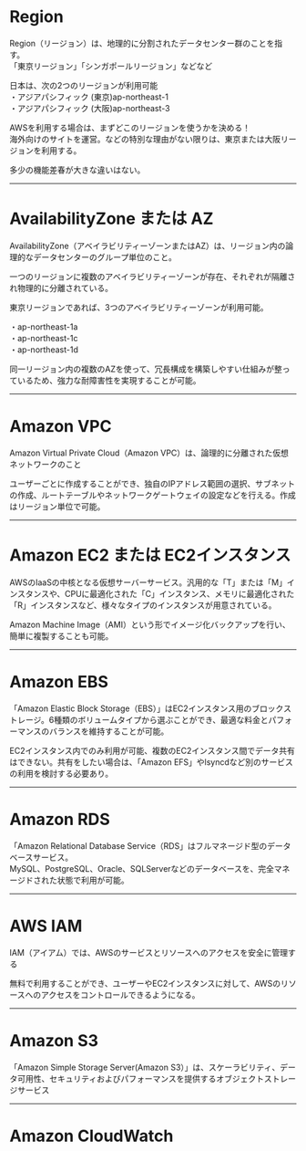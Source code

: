 # Region
Region（リージョン）は、地理的に分割されたデータセンター群のことを指す。   
「東京リージョン」「シンガポールリージョン」などなど

日本は、次の2つのリージョンが利用可能   
・アジアパシフィック (東京)ap-northeast-1   
・アジアパシフィック (大阪)ap-northeast-3

AWSを利用する場合は、まずどこのリージョンを使うかを決める！   
海外向けのサイトを運営。などの特別な理由がない限りは、東京または大阪リージョンを利用する。

多少の機能差春が大きな違いはない。

---
# AvailabilityZone または AZ
AvailabilityZone（アベイラビリティーゾーンまたはAZ）は、リージョン内の論理的なデータセンターのグループ単位のこと。

一つのリージョンに複数のアベイラビリティーゾーンが存在、それぞれが隔離され物理的に分離されている。

東京リージョンであれば、3つのアベイラビリティーゾーンが利用可能。

・ap-northeast-1a   
・ap-northeast-1c   
・ap-northeast-1d   

同一リージョン内の複数のAZを使って、冗長構成を構築しやすい仕組みが整っているため、強力な耐障害性を実現することが可能。

---
# Amazon VPC
Amazon Virtual Private Cloud（Amazon VPC）は、論理的に分離された仮想ネットワークのこと

ユーザーごとに作成することができ、独自のIPアドレス範囲の選択、サブネットの作成、ルートテーブルやネットワークゲートウェイの設定などを行える。作成はリージョン単位で可能。

---
# Amazon EC2 または EC2インスタンス
AWSのIaaSの中核となる仮想サーバーサービス。汎用的な「T」または「M」インスタンスや、CPUに最適化された「C」インスタンス、メモリに最適化された「R」インスタンスなど、様々なタイプのインスタンスが用意されている。

Amazon Machine Image（AMI）という形でイメージ化バックアップを行い、簡単に複製することも可能。

---
# Amazon EBS
「Amazon Elastic Block Storage（EBS）」はEC2インスタンス用のブロックストレージ。6種類のボリュームタイプから選ぶことができ、最適な料金とパフォーマンスのバランスを維持することが可能。

EC2インスタンス内でのみ利用が可能、複数のEC2インスタンス間でデータ共有はできない。共有をしたい場合は、「Amazon EFS」やlsyncdなど別のサービスの利用を検討する必要あり。

---
# Amazon RDS
「Amazon Relational Database Service（RDS」はフルマネージド型のデータベースサービス。   
MySQL、PostgreSQL、Oracle、SQLServerなどのデータベースを、完全マネージドされた状態で利用が可能。

---
# AWS IAM
IAM（アイアム）では、AWSのサービスとリソースへのアクセスを安全に管理する

無料で利用することができ、ユーザーやEC2インスタンスに対して、AWSのリソースへのアクセスをコントロールできるようになる。

---
# Amazon S3
「Amazon Simple Storage Server(Amazon S3）」は、スケーラビリティ、データ可用性、セキュリティおよびパフォーマンスを提供するオブジェクトストレージサービス

---
# Amazon CloudWatch
